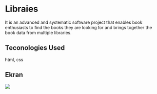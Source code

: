 <h1>Libraies</h1>

It is an advanced and systematic software project that enables book enthusiasts to find the books they are looking for and brings together the book data from multiple libraries.

<h2>Teconologies Used</h2>

html, css

<h2>Ekran</h2>

![](ekran.gif)